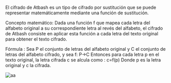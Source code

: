 El cifrado de Atbash es un tipo de cifrado por sustitución que se puede representar matemáticamente mediante una función de sustitución.

Concepto matemático:
Dada una función f que mapea cada letra del alfabeto original a su correspondiente letra al revés del alfabeto, el cifrado de Atbash consiste en aplicar esta función a cada letra del texto original para obtener el texto cifrado.

Fórmula : 
Sea P el conjunto de letras del alfabeto original y C el conjunto de letras del alfabeto cifrado, y sea f: P->C 
Entonces para cada letra p en el texto original, la letra cifrada c se alcula como :  c=f(p) 
Donde p es la letra original y c la cifrada. 



![aa](https://github.com/GonzaloGmv/atbash/assets/91721643/f9a2c3ce-077a-4f39-a2e2-8f73577c0f19)

